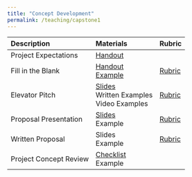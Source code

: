 ```yaml
---
title: "Concept Development"
permalink: /teaching/capstone1
---
```


| Description             | Materials                                        | Rubric                                           |
| :--------------------   | :-----------------------                         | :-----                                           |
| Project Expectations    | [Handout](/files/CET49x/CET497_Expectations.pdf) |                                                  |
| Fill in the Blank       | [Handout](/files/CET49x/CET497_Revelance.pdf) <br> [Example](/files/CET49x/GBG_01_FillInTheBlanks.pdf)  | [Rubric](/files/CET49x/CET49xRubricRelevance.pdf)       |
| Elevator Pitch          | [Slides](/files/CET49x/CET497ElevatorPitch.pdf) <br> Written Examples <br> Video Examples | [Rubric](/files/CET49x/CET49xRubricElevatorPitch.pdf)   |
| Proposal Presentation   | [Slides](/files/CET49x/CET497ProposalPresentations.pdf) <br> Example | [Rubric](/files/CET49x/CET49xRubricProposalPresentation.pdf) |
| Written Proposal        | Slides <br> Example                              | [Rubric](/files/CET49x/CET49xRubricWrittenProposal.pdf) |
| Project Concept Review  | [Checklist](/files/CET49x/PCRForm.pdf) <br> Example |                                               |

